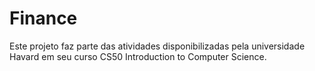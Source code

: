 # Finance

Este projeto faz parte das atividades disponibilizadas pela universidade Havard em seu curso CS50 Introduction to Computer Science.
